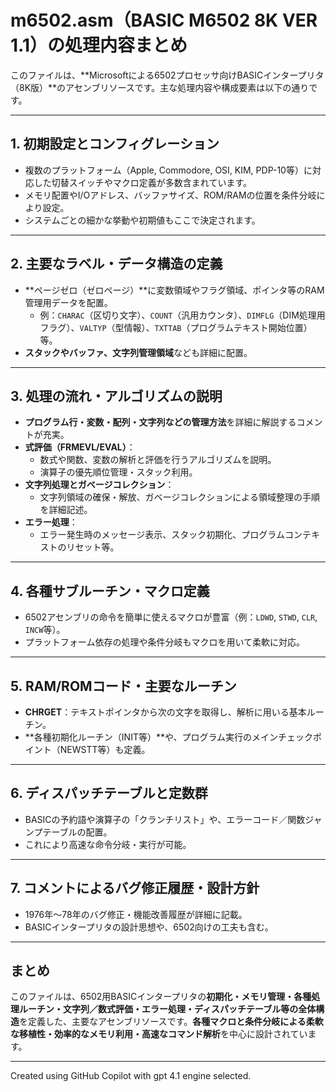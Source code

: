 # m6502.asm（BASIC M6502 8K VER 1.1）の処理内容まとめ

このファイルは、**Microsoftによる6502プロセッサ向けBASICインタープリタ（8K版）**のアセンブリソースです。主な処理内容や構成要素は以下の通りです。

---

## 1. **初期設定とコンフィグレーション**
- 複数のプラットフォーム（Apple, Commodore, OSI, KIM, PDP-10等）に対応した切替スイッチやマクロ定義が多数含まれています。
- メモリ配置やI/Oアドレス、バッファサイズ、ROM/RAMの位置を条件分岐により設定。
- システムごとの細かな挙動や初期値もここで決定されます。

---

## 2. **主要なラベル・データ構造の定義**
- **ページゼロ（ゼロページ）**に変数領域やフラグ領域、ポインタ等のRAM管理用データを配置。
  - 例：`CHARAC`（区切り文字）、`COUNT`（汎用カウンタ）、`DIMFLG`（DIM処理用フラグ）、`VALTYP`（型情報）、`TXTTAB`（プログラムテキスト開始位置）等。
- **スタックやバッファ、文字列管理領域**なども詳細に配置。

---

## 3. **処理の流れ・アルゴリズムの説明**
- **プログラム行・変数・配列・文字列などの管理方法**を詳細に解説するコメントが充実。
- **式評価（FRMEVL/EVAL）**：
  - 数式や関数、変数の解析と評価を行うアルゴリズムを説明。
  - 演算子の優先順位管理・スタック利用。
- **文字列処理とガベージコレクション**：
  - 文字列領域の確保・解放、ガベージコレクションによる領域整理の手順を詳細記述。
- **エラー処理**：
  - エラー発生時のメッセージ表示、スタック初期化、プログラムコンテキストのリセット等。

---

## 4. **各種サブルーチン・マクロ定義**
- 6502アセンブリの命令を簡単に使えるマクロが豊富（例：`LDWD`, `STWD`, `CLR`, `INCW`等）。
- プラットフォーム依存の処理や条件分岐もマクロを用いて柔軟に対応。

---

## 5. **RAM/ROMコード・主要なルーチン**
- **CHRGET**：テキストポインタから次の文字を取得し、解析に用いる基本ルーチン。
- **各種初期化ルーチン（INIT等）**や、プログラム実行のメインチェックポイント（NEWSTT等）も定義。

---

## 6. **ディスパッチテーブルと定数群**
- BASICの予約語や演算子の「クランチリスト」や、エラーコード／関数ジャンプテーブルの配置。
- これにより高速な命令分岐・実行が可能。

---

## 7. **コメントによるバグ修正履歴・設計方針**
- 1976年～78年のバグ修正・機能改善履歴が詳細に記載。
- BASICインタープリタの設計思想や、6502向けの工夫も含む。

---

## **まとめ**
このファイルは、6502用BASICインタープリタの**初期化・メモリ管理・各種処理ルーチン・文字列／数式評価・エラー処理・ディスパッチテーブル等の全体構造**を定義した、主要なアセンブリソースです。**各種マクロと条件分岐による柔軟な移植性・効率的なメモリ利用・高速なコマンド解析**を中心に設計されています。

---

Created using GitHub Copilot with gpt 4.1 engine selected.
